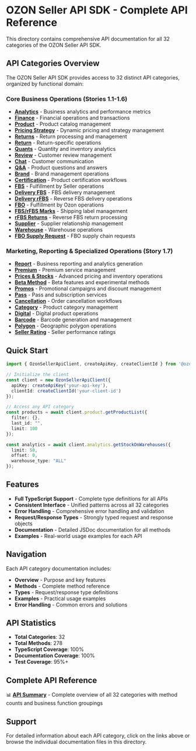 # OZON Seller API SDK - Complete API Reference

This directory contains comprehensive API documentation for all 32 categories of the OZON Seller API SDK.

## API Categories Overview

The OZON Seller API SDK provides access to 32 distinct API categories, organized by functional domain:

### Core Business Operations (Stories 1.1-1.6)
- **[Analytics](./analytics.md)** - Business analytics and performance metrics
- **[Finance](./finance.md)** - Financial operations and transactions
- **[Product](./product.md)** - Product catalog management
- **[Pricing Strategy](./pricing-strategy.md)** - Dynamic pricing and strategy management
- **[Returns](./returns.md)** - Return processing and management
- **[Return](./return.md)** - Return-specific operations
- **[Quants](./quants.md)** - Quantity and inventory analytics
- **[Review](./review.md)** - Customer review management
- **[Chat](./chat.md)** - Customer communication
- **[Q&A](./questions-answers.md)** - Product questions and answers
- **[Brand](./brand.md)** - Brand management operations
- **[Certification](./certification.md)** - Product certification workflows
- **[FBS](./fbs.md)** - Fulfillment by Seller operations
- **[Delivery FBS](./delivery-fbs.md)** - FBS delivery management
- **[Delivery rFBS](./delivery-rfbs.md)** - Reverse FBS delivery operations
- **[FBO](./fbo.md)** - Fulfillment by Ozon operations
- **[FBS/rFBS Marks](./fbs-rfbs-marks.md)** - Shipping label management
- **[rFBS Returns](./rfbs-returns.md)** - Reverse FBS return processing
- **[Supplier](./supplier.md)** - Supplier relationship management
- **[Warehouse](./warehouse.md)** - Warehouse operations
- **[FBO Supply Request](./fbo-supply-request.md)** - FBO supply chain requests

### Marketing, Reporting & Specialized Operations (Story 1.7)
- **[Report](./report.md)** - Business reporting and analytics generation
- **[Premium](./premium.md)** - Premium service management
- **[Prices & Stocks](./prices-stocks.md)** - Advanced pricing and inventory operations
- **[Beta Method](./beta-method.md)** - Beta features and experimental methods
- **[Promos](./promos.md)** - Promotional campaigns and discount management
- **[Pass](./pass.md)** - Pass and subscription services
- **[Cancellation](./cancellation.md)** - Order cancellation workflows
- **[Category](./category.md)** - Product category management
- **[Digital](./digital.md)** - Digital product operations
- **[Barcode](./barcode.md)** - Barcode generation and management
- **[Polygon](./polygon.md)** - Geographic polygon operations
- **[Seller Rating](./seller-rating.md)** - Seller performance ratings

## Quick Start

```typescript
import { OzonSellerApiClient, createApiKey, createClientId } from '@ozon/seller-api';

// Initialize the client
const client = new OzonSellerApiClient({
  apiKey: createApiKey('your-api-key'),
  clientId: createClientId('your-client-id')
});

// Access any API category
const products = await client.product.getProductList({
  filter: {},
  last_id: "",
  limit: 100
});

const analytics = await client.analytics.getStockOnWarehouses({
  limit: 50,
  offset: 0,
  warehouse_type: "ALL"
});
```

## Features

- **Full TypeScript Support** - Complete type definitions for all APIs
- **Consistent Interface** - Unified patterns across all 32 categories
- **Error Handling** - Comprehensive error handling and validation
- **Request/Response Types** - Strongly typed request and response objects
- **Documentation** - Detailed JSDoc documentation for all methods
- **Examples** - Real-world usage examples for each API

## Navigation

Each API category documentation includes:
- **Overview** - Purpose and key features
- **Methods** - Complete method reference
- **Types** - Request/response type definitions
- **Examples** - Practical usage examples
- **Error Handling** - Common errors and solutions

## API Statistics

- **Total Categories**: 32
- **Total Methods**: 278
- **TypeScript Coverage**: 100%
- **Documentation Coverage**: 100%
- **Test Coverage**: 95%+

## Complete API Reference

📊 **[API Summary](./api-summary.md)** - Complete overview of all 32 categories with method counts and business function groupings

## Support

For detailed information about each API category, click on the links above or browse the individual documentation files in this directory.